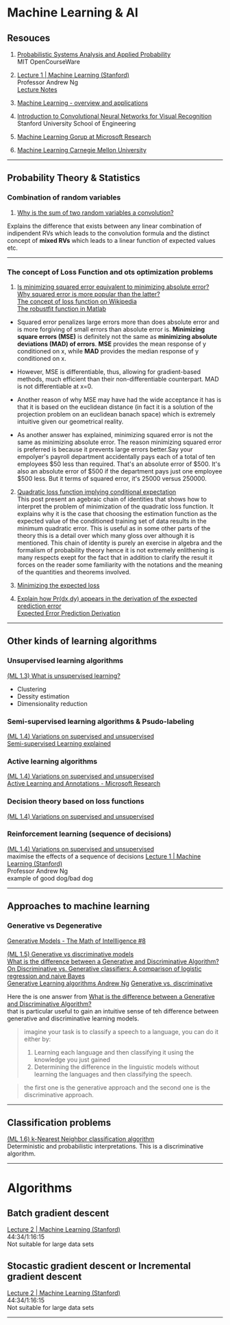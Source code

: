 # Machine Learning & AI             

## Resouces

1. [Probabilistic Systems Analysis and Applied Probability](https://ocw.mit.edu/courses/electrical-engineering-and-computer-science/6-041-probabilistic-systems-analysis-and-applied-probability-fall-2010/)  
MIT OpenCourseWare

2. [Lecture 1 | Machine Learning (Stanford)](https://www.youtube.com/watch?v=UzxYlbK2c7E&t=3009s)  
Professor Andrew Ng  
[Lecture Notes](http://cs229.stanford.edu/notes/cs229-notes1.pdf)

3. [Machine Learning - overview and applications](https://www.youtube.com/watch?v=yDLKJtOVx5c&list=PLD0F06AA0D2E8FFBA) 

4. [Introduction to Convolutional Neural Networks for Visual Recognition](https://www.youtube.com/watch?v=vT1JzLTH4G4)  
Stanford University School of Engineering

5. [Machine Learning Gorup at Microsoft Research](https://www.microsoft.com/en-us/research/group/machine-learning-research-group/)  

6. [Machine Learning Carnegie Mellon University](http://www.cs.cmu.edu/~ninamf/courses/601sp15/lectures.shtml)

***

## Probability Theory & Statistics 

### Combination of random variables

1. [Why is the sum of two random variables a convolution?](https://stats.stackexchange.com/questions/331973/why-is-the-sum-of-two-random-variables-a-convolution)  

Explains the difference that exists between any linear combination of indipendent RVs which leads to the convolution formula and the distinct concept of **mixed RVs** which leads to a linear function of expected values etc.

***

### The concept of Loss Function and ots optimization problems

1. [Is minimizing squared error equivalent to minimizing absolute error? Why squared error is more popular than the latter?](https://stats.stackexchange.com/questions/147001/is-minimizing-squared-error-equivalent-to-minimizing-absolute-error-why-squared)  
[The concept of loss function on Wikipedia]([https://en.wikipedia.org/wiki/Loss_function#Selecting_a_loss_function)  
[The robustfit function in Matlab](http://uk.mathworks.com/help/stats/robustfit.html?s_tid=gn_loc_drop)  

- Squared error penalizes large errors more than does absolute error and is more forgiving of small errors than absolute error is. **Minimizing square errors (MSE)** is definitely not the same as **minimizing absolute deviations (MAD) of errors**. **MSE** provides the mean response of y conditioned on x, while **MAD** provides the median response of y conditioned on x.

- However, MSE is differentiable, thus, allowing for gradient-based methods, much efficient than their non-differentiable counterpart. MAD is not differentiable at x=0.

- Another reason of why MSE may have had the wide acceptance it has is that it is based on the euclidean distance (in fact it is a solution of the projection problem on an euclidean banach space) which is extremely intuitive given our geometrical reality.

- As another answer has explained, minimizing squared error is not the same as minimizing absolute error. The reason minimizing squared error is preferred is because it prevents large errors better.Say your empolyer's payroll department accidentally pays each of a total of ten employees $50 less than required. That's an absolute error of $500. It's also an absolute error of $500 if the department pays just one employee $500 less. But it terms of squared error, it's 25000 versus 250000.

2. [Quadratic loss function implying conditional expectation](https://stats.stackexchange.com/questions/176313/quadratic-loss-function-implying-conditional-expectation)  
This post present an agebraic chain of identities that shows how to interpret the problem of minimization of the quadratic loss function. It explains why it is the case that choosing the estimation function as the expected value of the conditioned training set of data results in the minimum quadratic error. This is useful as in some other parts of the theory this is a detail over which many gloss over although it is mentioned. This chain of identity is purely an exercise in algebra and the formalism of probability theory hence it is not extremely enlithening is many respects exept for the fact that in addition to clarify the result it forces on the reader some familiarity with the notations and the meaning of the quantities and theorems involved.

3. [Minimizing the expected loss](https://stats.stackexchange.com/questions/50783/minimizing-the-expected-loss?rq=1)

4. [Explain how Pr(dx,dy) appears in the derivation of the expected prediction error](https://stats.stackexchange.com/questions/256669/explain-how-prdx-dy-appears-in-the-derivation-of-the-expected-prediction-error?rq=1)  
[Expected Error Prediction Derivation](https://stats.stackexchange.com/questions/189560/expected-error-prediction-derivation)  

***

## Other kinds of learning algorithms

### Unsupervised learning algorithms

[(ML 1.3) What is unsupervised learning?](https://www.youtube.com/watch?v=lANt56UOaSk&index=3&list=PLD0F06AA0D2E8FFBA)
- Clustering
- Dessity estimation
- Dimensionality reduction

### Semi-supervised learning algorithms & Psudo-labeling

[(ML 1.4) Variations on supervised and unsupervised](https://www.youtube.com/watch?v=pytUuJPOnVI&list=PLD0F06AA0D2E8FFBA&index=4)  
[Semi-supervised Learning explained](https://www.youtube.com/watch?v=b-yhKUINb7o)  

### Active learning algorithms

[(ML 1.4) Variations on supervised and unsupervised](https://www.youtube.com/watch?v=pytUuJPOnVI&list=PLD0F06AA0D2E8FFBA&index=4)  
[Active Learning and Annotations - Microsoft Research](https://www.youtube.com/watch?v=FE1r7_SQq6Y)

### Decision theory based on loss functions

[(ML 1.4) Variations on supervised and unsupervised](https://www.youtube.com/watch?v=pytUuJPOnVI&list=PLD0F06AA0D2E8FFBA&index=4)  

### Reinforcement learning (sequence of decisions)

[(ML 1.4) Variations on supervised and unsupervised](https://www.youtube.com/watch?v=pytUuJPOnVI&list=PLD0F06AA0D2E8FFBA&index=4)  
maximise the effects of a sequence of decisions 
[Lecture 1 | Machine Learning (Stanford)](https://www.youtube.com/watch?v=UzxYlbK2c7E&t=3009s)  
Professor Andrew Ng  
example of good dog/bad dog  

***
## Approaches to machine learning

### Generative vs Degenerative 

[Generative Models - The Math of Intellligence #8](https://www.youtube.com/watch?v=HyuBTMaKFmU)

[(ML 1.5) Generative vs discriminative models](https://www.youtube.com/watch?v=oTtow2Ui8vg&list=PLD0F06AA0D2E8FFBA&index=5)  
[What is the difference between a Generative and Discriminative Algorithm?](https://stackoverflow.com/questions/879432/what-is-the-difference-between-a-generative-and-discriminative-algorithm)  
[On Discriminative vs. Generative
classifiers: A comparison of logistic
regression and naive Bayes](http://papers.nips.cc/paper/2020-on-discriminative-vs-generative-classifiers-a-comparison-of-logistic-regression-and-naive-bayes.pdf)  
[Generative Learning algorithms Andrew Ng](http://cs229.stanford.edu/notes/cs229-notes2.pdf)
[Generative vs. discriminative](https://stats.stackexchange.com/questions/12421/generative-vs-discriminative?newreg=939980896bbc40688e3a7a33a888fcdf)

Here the is one answer from [What is the difference between a Generative and Discriminative Algorithm?](https://stackoverflow.com/questions/879432/what-is-the-difference-between-a-generative-and-discriminative-algorithm)  
that is particular useful to gain an intuitive sense of teh difference between generative and discriminative learning models.

> imagine your task is to classify a speech to a language, you can do it either by:
> 1) Learning each language and then classifying it using the knowledge you just gained
> 2) Determining the difference in the linguistic models without learning the languages and then classifying the speech.  

> the first one is the generative approach and the second one is the discriminative approach.

***

## Classification problems

[(ML 1.6) k-Nearest Neighbor classification algorithm](https://www.youtube.com/watch?v=4ObVzTuFivY&index=6&list=PLD0F06AA0D2E8FFBA)  
Deterministic and probabilistic interpretations.
This is a discriminative algorithm.

***
# Algorithms

## Batch gradient descent

[Lecture 2 | Machine Learning (Stanford)](https://www.youtube.com/watch?v=5u4G23_OohI)  
44:34/1:16:15  
Not suitable for large data sets

## Stocastic gradient descent or Incremental gradient descent

[Lecture 2 | Machine Learning (Stanford)](https://www.youtube.com/watch?v=5u4G23_OohI)  
44:34/1:16:15  
Not suitable for large data sets

***


